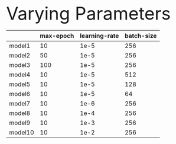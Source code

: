 <font size=10>Varying Parameters</font>

|           | max-epoch | learning-rate | batch-size |
|-----------|-----------|---------------|------------|
| model1    | 10        | 1e-5          | 256        |
| model2    | 50        | 1e-5          | 256        |
| model3    | 100       | 1e-5          | 256        |
| model4    | 10        | 1e-5          | 512        |
| model5    | 10        | 1e-5          | 128        |
| model6    | 10        | 1e-5          | 64         |
| model7    | 10        | 1e-6          | 256        |
| model8    | 10        | 1e-4          | 256        |
| model9    | 10        | 1e-3          | 256        |
| model10   | 10        | 1e-2          | 256        |


